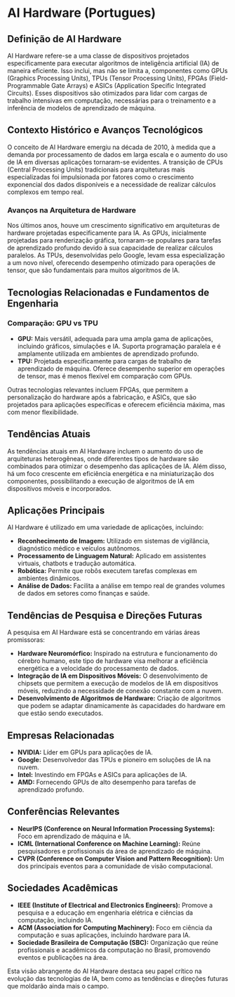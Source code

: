 # AI Hardware (Portugues)

## Definição de AI Hardware

AI Hardware refere-se a uma classe de dispositivos projetados especificamente para executar algoritmos de inteligência artificial (IA) de maneira eficiente. Isso inclui, mas não se limita a, componentes como GPUs (Graphics Processing Units), TPUs (Tensor Processing Units), FPGAs (Field-Programmable Gate Arrays) e ASICs (Application Specific Integrated Circuits). Esses dispositivos são otimizados para lidar com cargas de trabalho intensivas em computação, necessárias para o treinamento e a inferência de modelos de aprendizado de máquina.

## Contexto Histórico e Avanços Tecnológicos

O conceito de AI Hardware emergiu na década de 2010, à medida que a demanda por processamento de dados em larga escala e o aumento do uso de IA em diversas aplicações tornaram-se evidentes. A transição de CPUs (Central Processing Units) tradicionais para arquiteturas mais especializadas foi impulsionada por fatores como o crescimento exponencial dos dados disponíveis e a necessidade de realizar cálculos complexos em tempo real.

### Avanços na Arquitetura de Hardware

Nos últimos anos, houve um crescimento significativo em arquiteturas de hardware projetadas especificamente para IA. As GPUs, inicialmente projetadas para renderização gráfica, tornaram-se populares para tarefas de aprendizado profundo devido à sua capacidade de realizar cálculos paralelos. As TPUs, desenvolvidas pelo Google, levam essa especialização a um novo nível, oferecendo desempenho otimizado para operações de tensor, que são fundamentais para muitos algoritmos de IA.

## Tecnologias Relacionadas e Fundamentos de Engenharia

### Comparação: GPU vs TPU

- **GPU:** Mais versátil, adequada para uma ampla gama de aplicações, incluindo gráficos, simulações e IA. Suporta programação paralela e é amplamente utilizada em ambientes de aprendizado profundo.
- **TPU:** Projetada especificamente para cargas de trabalho de aprendizado de máquina. Oferece desempenho superior em operações de tensor, mas é menos flexível em comparação com GPUs.

Outras tecnologias relevantes incluem FPGAs, que permitem a personalização do hardware após a fabricação, e ASICs, que são projetados para aplicações específicas e oferecem eficiência máxima, mas com menor flexibilidade.

## Tendências Atuais

As tendências atuais em AI Hardware incluem o aumento do uso de arquiteturas heterogêneas, onde diferentes tipos de hardware são combinados para otimizar o desempenho das aplicações de IA. Além disso, há um foco crescente em eficiência energética e na miniaturização dos componentes, possibilitando a execução de algoritmos de IA em dispositivos móveis e incorporados.

## Aplicações Principais

AI Hardware é utilizado em uma variedade de aplicações, incluindo:

- **Reconhecimento de Imagem:** Utilizado em sistemas de vigilância, diagnóstico médico e veículos autônomos.
- **Processamento de Linguagem Natural:** Aplicado em assistentes virtuais, chatbots e tradução automática.
- **Robótica:** Permite que robôs executem tarefas complexas em ambientes dinâmicos.
- **Análise de Dados:** Facilita a análise em tempo real de grandes volumes de dados em setores como finanças e saúde.

## Tendências de Pesquisa e Direções Futuras

A pesquisa em AI Hardware está se concentrando em várias áreas promissoras:

- **Hardware Neuromórfico:** Inspirado na estrutura e funcionamento do cérebro humano, este tipo de hardware visa melhorar a eficiência energética e a velocidade do processamento de dados.
- **Integração de IA em Dispositivos Móveis:** O desenvolvimento de chipsets que permitem a execução de modelos de IA em dispositivos móveis, reduzindo a necessidade de conexão constante com a nuvem.
- **Desenvolvimento de Algoritmos de Hardware:** Criação de algoritmos que podem se adaptar dinamicamente às capacidades do hardware em que estão sendo executados.

## Empresas Relacionadas

- **NVIDIA:** Líder em GPUs para aplicações de IA.
- **Google:** Desenvolvedor das TPUs e pioneiro em soluções de IA na nuvem.
- **Intel:** Investindo em FPGAs e ASICs para aplicações de IA.
- **AMD:** Fornecendo GPUs de alto desempenho para tarefas de aprendizado profundo.

## Conferências Relevantes

- **NeurIPS (Conference on Neural Information Processing Systems):** Foco em aprendizado de máquina e IA.
- **ICML (International Conference on Machine Learning):** Reúne pesquisadores e profissionais da área de aprendizado de máquina.
- **CVPR (Conference on Computer Vision and Pattern Recognition):** Um dos principais eventos para a comunidade de visão computacional.

## Sociedades Acadêmicas

- **IEEE (Institute of Electrical and Electronics Engineers):** Promove a pesquisa e a educação em engenharia elétrica e ciências da computação, incluindo IA.
- **ACM (Association for Computing Machinery):** Foco em ciência da computação e suas aplicações, incluindo hardware para IA.
- **Sociedade Brasileira de Computação (SBC):** Organização que reúne profissionais e acadêmicos da computação no Brasil, promovendo eventos e publicações na área.

Esta visão abrangente do AI Hardware destaca seu papel crítico na evolução das tecnologias de IA, bem como as tendências e direções futuras que moldarão ainda mais o campo.